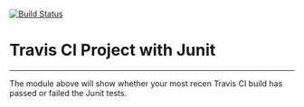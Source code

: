 [![Build Status](https://travis-ci.org/Yeorj/lab4.svg?branch=master)](https://travis-ci.org/Yeorj/lab4)
# Travis CI Project with Junit
-----------
The module above will show whether your most recen Travis CI build has passed or failed the Junit tests.
